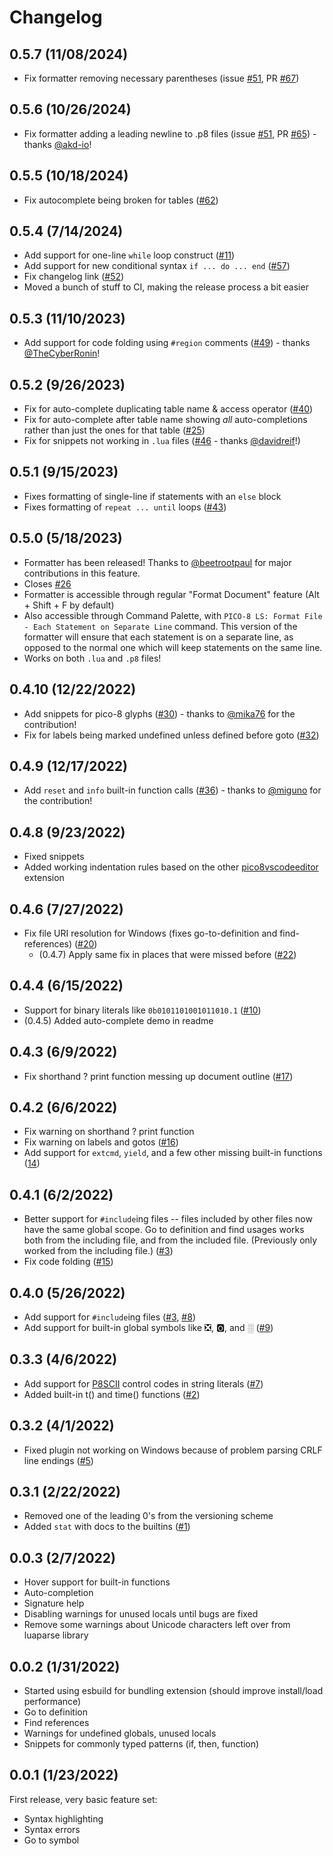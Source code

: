 # Changelog

## 0.5.7 (11/08/2024)

- Fix formatter removing necessary parentheses (issue [#51](https://github.com/japhib/pico8-ls/issues/50), PR [#67](https://github.com/japhib/pico8-ls/pull/67))

## 0.5.6 (10/26/2024)

- Fix formatter adding a leading newline to .p8 files (issue [#51](https://github.com/japhib/pico8-ls/issues/51), PR [#65](https://github.com/japhib/pico8-ls/pull/65)) - thanks [@akd-io](https://github.com/akd-io)!

## 0.5.5 (10/18/2024)

- Fix autocomplete being broken for tables ([#62](https://github.com/japhib/pico8-ls/issues/62))

## 0.5.4 (7/14/2024)

- Add support for one-line `while` loop construct ([#11](https://github.com/japhib/pico8-ls/issues/11))
- Add support for new conditional syntax `if ... do ... end` ([#57](https://github.com/japhib/pico8-ls/issues/57))
- Fix changelog link ([#52](https://github.com/japhib/pico8-ls/pull/52))
- Moved a bunch of stuff to CI, making the release process a bit easier

## 0.5.3 (11/10/2023)

- Add support for code folding using `#region` comments ([#49](https://github.com/japhib/pico8-ls/pull/49)) - thanks [@TheCyberRonin](https://github.com/TheCyberRonin)!

## 0.5.2 (9/26/2023)

- Fix for auto-complete duplicating table name & access operator ([#40](https://github.com/japhib/pico8-ls/issues/40))
- Fix for auto-complete after table name showing _all_ auto-completions rather than just the ones for that table ([#25](https://github.com/japhib/pico8-ls/issues/25))
- Fix for snippets not working in `.lua` files ([#46](https://github.com/japhib/pico8-ls/pull/46) - thanks [@davidreif](https://github.com/davidreif)!)

## 0.5.1 (9/15/2023)

- Fixes formatting of single-line if statements with an `else` block
- Fixes formatting of `repeat ... until` loops ([#43](https://github.com/japhib/pico8-ls/issues/43))

## 0.5.0 (5/18/2023)

- Formatter has been released! Thanks to [@beetrootpaul](https://github.com/beetrootpaul) for major contributions in this feature.
- Closes [#26](https://github.com/japhib/pico8-ls/issues/26)
- Formatter is accessible through regular "Format Document" feature (Alt + Shift + F by default)
- Also accessible through Command Palette, with `PICO-8 LS: Format File - Each Statement on Separate Line` command. This version of the formatter will ensure that each statement is on a separate line, as opposed to the normal one which will keep statements on the same line.
- Works on both `.lua` and `.p8` files!

## 0.4.10 (12/22/2022)

- Add snippets for pico-8 glyphs ([#30](https://github.com/japhib/pico8-ls/issues/30)) - thanks to [@mika76](https://github.com/mika76) for the contribution!
- Fix for labels being marked undefined unless defined before goto ([#32](https://github.com/japhib/pico8-ls/issues/32))

## 0.4.9 (12/17/2022)

- Add `reset` and `info` built-in function calls ([#36](https://github.com/japhib/pico8-ls/pull/36)) - thanks to [@miguno](https://github.com/miguno) for the contribution!

## 0.4.8 (9/23/2022)

- Fixed snippets
- Added working indentation rules based on the other [pico8vscodeeditor](https://github.com/grumpydev/pico8vscodeeditor) extension

## 0.4.6 (7/27/2022)

- Fix file URI resolution for Windows (fixes go-to-definition and find-references) ([#20](https://github.com/japhib/pico8-ls/issues/20))
	- (0.4.7) Apply same fix in places that were missed before ([#22](https://github.com/japhib/pico8-ls/issues/22))

## 0.4.4 (6/15/2022)

- Support for binary literals like `0b0101101001011010.1` ([#10](https://github.com/japhib/pico8-ls/issues/10))
- (0.4.5) Added auto-complete demo in readme

## 0.4.3 (6/9/2022)

- Fix shorthand ? print function messing up document outline ([#17](https://github.com/japhib/pico8-ls/issues/17))

## 0.4.2 (6/6/2022)

- Fix warning on shorthand ? print function
- Fix warning on labels and gotos ([#16](https://github.com/japhib/pico8-ls/issues/16))
- Add support for `extcmd`, `yield`, and a few other missing built-in functions ([14](https://github.com/japhib/pico8-ls/issues/14))

## 0.4.1 (6/2/2022)

- Better support for `#include`ing files -- files included by other files now have the same global scope. Go to definition and find usages works both from the including file, and from the included file. (Previously only worked from the including file.) ([#3](https://github.com/japhib/pico8-ls/issues/3))
- Fix code folding ([#15](https://github.com/japhib/pico8-ls/issues/15))

## 0.4.0 (5/26/2022)

- Add support for `#include`ing files ([#3](https://github.com/japhib/pico8-ls/issues/3), [#8](https://github.com/japhib/pico8-ls/issues/8))
- Add support for built-in global symbols like ❎, 🅾️, and ░ ([#9](https://github.com/japhib/pico8-ls/issues/9))

## 0.3.3 (4/6/2022)

- Add support for [P8SCII](https://pico-8.fandom.com/wiki/P8SCII) control codes in string literals ([#7](https://github.com/japhib/pico8-ls/issues/7))
- Added built-in t() and time() functions ([#2](https://github.com/japhib/pico8-ls/issues/2))

## 0.3.2 (4/1/2022)

- Fixed plugin not working on Windows because of problem parsing CRLF line endings ([#5](https://github.com/japhib/pico8-ls/issues/5))

## 0.3.1 (2/22/2022)

- Removed one of the leading 0's from the versioning scheme
- Added `stat` with docs to the builtins ([#1](https://github.com/japhib/pico8-ls/issues/1))

## 0.0.3 (2/7/2022)

- Hover support for built-in functions
- Auto-completion
- Signature help
- Disabling warnings for unused locals until bugs are fixed
- Remove some warnings about Unicode characters left over from luaparse library

## 0.0.2 (1/31/2022)

- Started using esbuild for bundling extension (should improve install/load performance)
- Go to definition
- Find references
- Warnings for undefined globals, unused locals
- Snippets for commonly typed patterns (if, then, function)

## 0.0.1 (1/23/2022)

First release, very basic feature set:
- Syntax highlighting
- Syntax errors
- Go to symbol
